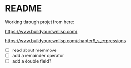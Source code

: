 # README

Working through projet from here:

https://www.buildyourownlisp.com/

https://www.buildyourownlisp.com/chapter9_s_expressions

- [ ] read about memmove
- [ ] add a remainder operator
- [ ] add a double field?